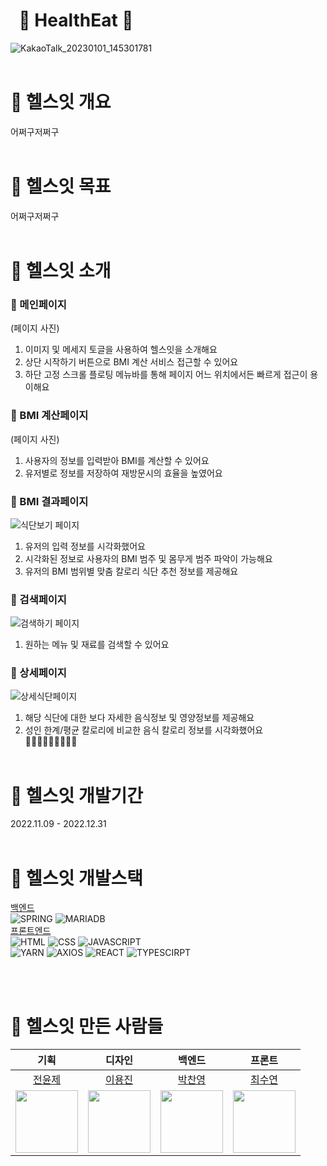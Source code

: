 # &nbsp;&nbsp;🥗 HealthEat 🥗  
![KakaoTalk_20230101_145301781](https://user-images.githubusercontent.com/91241596/210163486-4fd1b324-7de8-4428-9f8f-c158252e74e9.jpg)
<br/><br/>

# 🥕 헬스잇 개요
어쩌구저쩌구
<br/><br/>

# 🍠 헬스잇 목표 
어쩌구저쩌구
<br/><br/>

# 🍌 헬스잇 소개
### 🍓 메인페이지
(페이지 사진)
1. 이미지 및 메세지 토글을 사용하여 헬스잇을 소개해요
2. 상단 시작하기 버튼으로 BMI 계산 서비스 접근할 수 있어요
3. 하단 고정 스크롤 플로팅 메뉴바를 통해 페이지 어느 위치에서든 빠르게 접근이 용이해요

### 🍊 BMI 계산페이지
(페이지 사진)
1. 사용자의 정보를 입력받아 BMI를 계산할 수 있어요
2. 유저별로 정보를 저장하여 재방문시의 효율을 높였어요

### 🍋 BMI 결과페이지
![식단보기 페이지](https://user-images.githubusercontent.com/91241596/210222716-b827b7d6-1c1b-4ade-aaf9-852846b453d3.jpg)
1. 유저의 입력 정보를 시각화했어요
2. 시각화된 정보로 사용자의 BMI 범주 및 몸무게 범주 파악이 가능해요
3. 유저의 BMI 범위별 맞춤 칼로리 식단 추천 정보를 제공해요

### 🍐 검색페이지
![검색하기 페이지](https://user-images.githubusercontent.com/91241596/210222653-51a14e83-0d19-493d-afcc-45263da97f98.jpg)
1. 원하는 메뉴 및 재료를 검색할 수 있어요

### 🍆 상세페이지
![상세식단페이지](https://user-images.githubusercontent.com/91241596/210222536-c1f2046a-20eb-447b-ac55-a607cb96b7ac.jpg)
1. 해당 식단에 대한 보다 자세한 음식정보 및 영양정보를 제공해요
2. 성인 한계/평균 칼로리에 비교한 음식 칼로리 정보를 시각화했어요  
🥕🍠🍌🌽🥑🥒🥬🥦🥔
<br/><br/>

# 🌽 헬스잇 개발기간
2022.11.09 - 2022.12.31
<br/><br/>

# 🥑 헬스잇 개발스택
[백엔드](https://github.com/HealthIt/backend)  
![SPRING](https://img.shields.io/badge/spring-ededed?style=for-the-badge&logo=spring&logoColor=#6DB33F)
![MARIADB](https://img.shields.io/badge/mariaDB-ededed?style=for-the-badge&logo=mariadb&logoColor=003545)  
[프론트엔드](https://github.com/HealthIt/frontend)   
![HTML](https://img.shields.io/badge/html-ededed?style=for-the-badge&logo=html5&logoColor=E34F26)
![CSS](https://img.shields.io/badge/css-ededed?style=for-the-badge&logo=css3&logoColor=1572B6)
![JAVASCRIPT](https://img.shields.io/badge/javaScript-ededed?style=for-the-badge&logo=javaScript&logoColor=F7DF1E)  
![YARN](https://img.shields.io/badge/yarn-ededed?style=for-the-badge&logo=yarn&logoColor=2C8EBB)
![AXIOS](https://img.shields.io/badge/Axios-ededed?style=for-the-badge&logo=Axios&logoColor=5A29E4)
![REACT](https://img.shields.io/badge/react-ededed?style=for-the-badge&logo=react&logoColor=61DAFB)
![TYPESCIRPT](https://img.shields.io/badge/typeScript-ededed?style=for-the-badge&logo=typeScript&logoColor=#3178C6)

<br/><br/>

# 🥦 헬스잇 만든 사람들
|**기획**|**디자인**|**백엔드**|**프론트**|
|:--------:|:--------:|:--------:|:--------:|
|[전윤제](https://github.com/YoonjJun)|[이용진](https://github.com/nadoyong)|[박찬영](https://github.com/cyPark95)|[최수연](https://github.com/boksooni)|
|<img src="https://user-images.githubusercontent.com/91241596/204545736-e628754d-74f6-45a9-b5fa-bf13468e27a6.png" width="100"/>|<img src="https://user-images.githubusercontent.com/91241596/204545736-e628754d-74f6-45a9-b5fa-bf13468e27a6.png" width="100"/>|<img src="https://user-images.githubusercontent.com/91241596/204545736-e628754d-74f6-45a9-b5fa-bf13468e27a6.png" width="100"/>|<img src="https://user-images.githubusercontent.com/91241596/204545736-e628754d-74f6-45a9-b5fa-bf13468e27a6.png" width="100"/>|
